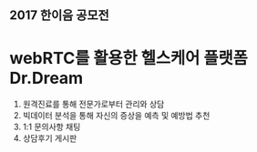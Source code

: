 ## 2017 한이음 공모전

# webRTC를 활용한 헬스케어 플랫폼 Dr.Dream

1. 원격진료를 통해 전문가로부터 관리와 상담
2. 빅데이터 분석을 통해 자신의 증상을 예측 및 예방법 추천
3. 1:1 문의사항 채팅
4. 상담후기 게시판
